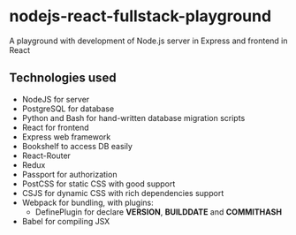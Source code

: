 # nodejs-react-fullstack-playground
A playground with development of Node.js server in Express and frontend in React

## Technologies used
* NodeJS for server
* PostgreSQL for database
* Python and Bash for hand-written database migration scripts
* React for frontend
* Express web framework
* Bookshelf to access DB easily
* React-Router
* Redux
* Passport for authorization
* PostCSS for static CSS with good support
* CSJS for dynamic CSS with rich dependencies support
* Webpack for bundling, with plugins:
  * DefinePlugin for declare __VERSION__, __BUILDDATE__ and __COMMITHASH__
* Babel for compiling JSX

